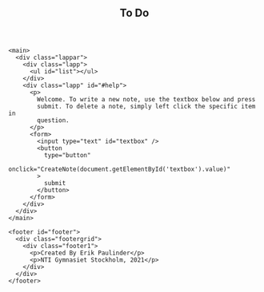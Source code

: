 <!DOCTYPE html>
<html lang="en">
  <head>
    <meta charset="UTF-8" />
    <meta name="viewport" content="width=device-width, initial-scale=1.0" />
    <title>Document</title>
    <link rel="stylesheet" href="css/main.css" />
    <script src="javascript/main.js" defer></script>
  </head>
  <body>
    <header>
      <h2 class="name">To Do</h2>
    </header>

    <main>
      <div class="lappar">
        <div class="lapp">
          <ul id="list"></ul>
        </div>
        <div class="lapp" id="#help">
          <p>
            Welcome. To write a new note, use the textbox below and press
            submit. To delete a note, simply left click the specific item in
            question.
          </p>
          <form>
            <input type="text" id="textbox" />
            <button
              type="button"
              onclick="CreateNote(document.getElementById('textbox').value)"
            >
              submit
            </button>
          </form>
        </div>
      </div>
    </main>

    <footer id="footer">
      <div class="footergrid">
        <div class="footer1">
          <p>Created By Erik Paulinder</p>
          <p>NTI Gymnasiet Stockholm, 2021</p>
        </div>
      </div>
    </footer>
  </body>
</html>
